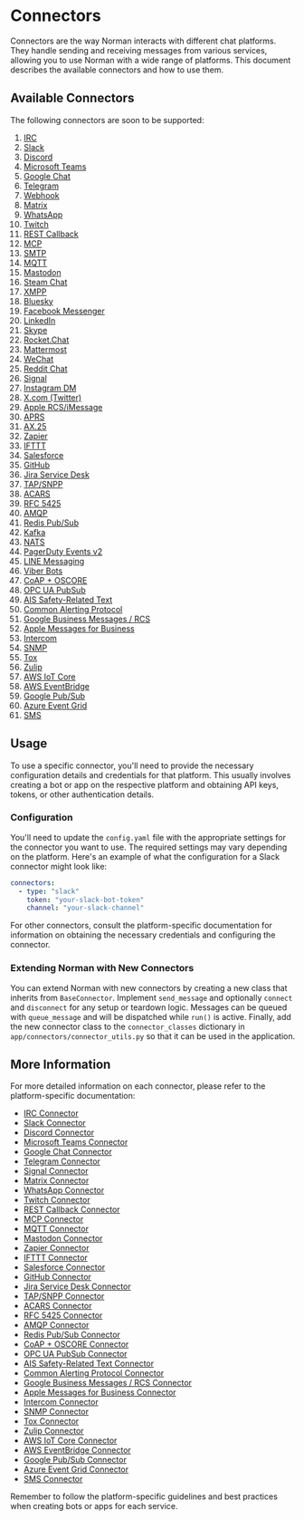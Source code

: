 # Connectors

Connectors are the way Norman interacts with different chat platforms. They handle sending and receiving messages from various services, allowing you to use Norman with a wide range of platforms. This document describes the available connectors and how to use them.

## Available Connectors

The following connectors are soon to be supported:


1. [IRC](./connectors/irc.md)
2. [Slack](./connectors/slack.md)
3. [Discord](./connectors/discord.md)
4. [Microsoft Teams](./connectors/teams.md)
5. [Google Chat](./connectors/googlechat.md)
6. [Telegram](./connectors/telegram.md)
7. [Webhook](./connectors/webhook.md)
8. [Matrix](./connectors/matrix.md)
9. [WhatsApp](./connectors/whatsapp.md)
10. [Twitch](./connectors/twitch.md)
11. [REST Callback](./connectors/rest_callback.md)
12. [MCP](./connectors/mcp.md)
13. [SMTP](./connectors/smtp.md)
14. [MQTT](./connectors/mqtt.md)
15. [Mastodon](./connectors/mastodon.md)
16. [Steam Chat](./connectors/steam_chat.md)
17. [XMPP](./connectors/xmpp.md)
18. [Bluesky](./connectors/bluesky.md)
19. [Facebook Messenger](./connectors/facebook_messenger.md)
20. [LinkedIn](./connectors/linkedin.md)
21. [Skype](./connectors/skype.md)
22. [Rocket.Chat](./connectors/rocketchat.md)
23. [Mattermost](./connectors/mattermost.md)
24. [WeChat](./connectors/wechat.md)
25. [Reddit Chat](./connectors/reddit_chat.md)
26. [Signal](./connectors/signal.md)
27. [Instagram DM](./connectors/instagram_dm.md)
28. [X.com (Twitter)](./connectors/twitter.md)
29. [Apple RCS/iMessage](./connectors/imessage.md)
30. [APRS](./connectors/aprs.md)
31. [AX.25](./connectors/ax25.md)
32. [Zapier](./connectors/zapier.md)
33. [IFTTT](./connectors/ifttt.md)
34. [Salesforce](./connectors/salesforce.md)
35. [GitHub](./connectors/github.md)
36. [Jira Service Desk](./connectors/jira_service_desk.md)
37. [TAP/SNPP](./connectors/tap_snpp.md)
38. [ACARS](./connectors/acars.md)
39. [RFC 5425](./connectors/rfc5425.md)
40. [AMQP](./connectors/amqp.md)
41. [Redis Pub/Sub](./connectors/redis_pubsub.md)
42. [Kafka](./connectors/kafka.md)
43. [NATS](./connectors/nats.md)
44. [PagerDuty Events v2](./connectors/pagerduty.md)
45. [LINE Messaging](./connectors/line.md)
46. [Viber Bots](./connectors/viber.md)
47. [CoAP + OSCORE](./connectors/coap_oscore.md)
48. [OPC UA PubSub](./connectors/opcua_pubsub.md)
49. [AIS Safety-Related Text](./connectors/ais_safety_text.md)
50. [Common Alerting Protocol](./connectors/cap.md)
51. [Google Business Messages / RCS](./connectors/google_business_rcs.md)
52. [Apple Messages for Business](./connectors/apple_messages_business.md)
53. [Intercom](./connectors/intercom.md)
54. [SNMP](./connectors/snmp.md)
55. [Tox](./connectors/tox.md)
56. [Zulip](./connectors/zulip.md)
57. [AWS IoT Core](./connectors/aws_iot_core.md)
58. [AWS EventBridge](./connectors/aws_eventbridge.md)
59. [Google Pub/Sub](./connectors/google_pubsub.md)
60. [Azure Event Grid](./connectors/azure_eventgrid.md)
61. [SMS](./connectors/sms.md)


## Usage

To use a specific connector, you'll need to provide the necessary configuration details and credentials for that platform. This usually involves creating a bot or app on the respective platform and obtaining API keys, tokens, or other authentication details.

### Configuration

You'll need to update the `config.yaml` file with the appropriate settings for the connector you want to use. The required settings may vary depending on the platform. Here's an example of what the configuration for a Slack connector might look like:

```yaml
connectors:
  - type: "slack"
    token: "your-slack-bot-token"
    channel: "your-slack-channel"
```

For other connectors, consult the platform-specific documentation for information on obtaining the necessary credentials and configuring the connector.

### Extending Norman with New Connectors

You can extend Norman with new connectors by creating a new class that inherits from `BaseConnector`. Implement `send_message` and optionally `connect` and `disconnect` for any setup or teardown logic. Messages can be queued with `queue_message` and will be dispatched while `run()` is active. Finally, add the new connector class to the `connector_classes` dictionary in `app/connectors/connector_utils.py` so that it can be used in the application.

## More Information

For more detailed information on each connector, please refer to the platform-specific documentation:

- [IRC Connector](./connectors/irc.md)
- [Slack Connector](./connectors/slack.md)
- [Discord Connector](./connectors/discord.md)
- [Microsoft Teams Connector](./connectors/teams.md)
- [Google Chat Connector](./connectors/googlechat.md)
- [Telegram Connector](./connectors/telegram.md)
- [Signal Connector](./connectors/signal.md)
- [Matrix Connector](./connectors/matrix.md)
- [WhatsApp Connector](./connectors/whatsapp.md)
- [Twitch Connector](./connectors/twitch.md)
- [REST Callback Connector](./connectors/rest_callback.md)
- [MCP Connector](./connectors/mcp.md)
- [MQTT Connector](./connectors/mqtt.md)
- [Mastodon Connector](./connectors/mastodon.md)
- [Zapier Connector](./connectors/zapier.md)
- [IFTTT Connector](./connectors/ifttt.md)
- [Salesforce Connector](./connectors/salesforce.md)
- [GitHub Connector](./connectors/github.md)
- [Jira Service Desk Connector](./connectors/jira_service_desk.md)
- [TAP/SNPP Connector](./connectors/tap_snpp.md)
- [ACARS Connector](./connectors/acars.md)
- [RFC 5425 Connector](./connectors/rfc5425.md)
- [AMQP Connector](./connectors/amqp.md)
- [Redis Pub/Sub Connector](./connectors/redis_pubsub.md)
- [CoAP + OSCORE Connector](./connectors/coap_oscore.md)
- [OPC UA PubSub Connector](./connectors/opcua_pubsub.md)
- [AIS Safety-Related Text Connector](./connectors/ais_safety_text.md)
- [Common Alerting Protocol Connector](./connectors/cap.md)
- [Google Business Messages / RCS Connector](./connectors/google_business_rcs.md)
- [Apple Messages for Business Connector](./connectors/apple_messages_business.md)
- [Intercom Connector](./connectors/intercom.md)
- [SNMP Connector](./connectors/snmp.md)
- [Tox Connector](./connectors/tox.md)
- [Zulip Connector](./connectors/zulip.md)
- [AWS IoT Core Connector](./connectors/aws_iot_core.md)
- [AWS EventBridge Connector](./connectors/aws_eventbridge.md)
- [Google Pub/Sub Connector](./connectors/google_pubsub.md)
- [Azure Event Grid Connector](./connectors/azure_eventgrid.md)
- [SMS Connector](./connectors/sms.md)

Remember to follow the platform-specific guidelines and best practices when creating bots or apps for each service.
